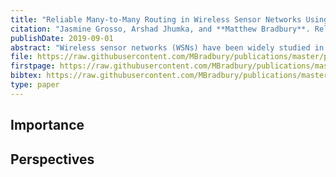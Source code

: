 ```yaml
---
title: "Reliable Many-to-Many Routing in Wireless Sensor Networks Using Ant Colony Optimisation"
citation: "Jasmine Grosso, Arshad Jhumka, and **Matthew Bradbury**. Reliable Many-to-Many Routing in Wireless Sensor Networks Using Ant Colony Optimisation. In *15th European Dependable Computing Conference (EDCC)*, 111–118. September 2019. [doi:10.1109/EDCC.2019.00030](https://doi.org/10.1109/EDCC.2019.00030)."
publishDate: 2019-09-01
abstract: "Wireless sensor networks (WSNs) have been widely studied in the context of many-to-one communication, in which multiple data sources send messages to a dedicated sink. However, there has been little research in the area of many-to-many communication. Many-to-many communication in WSNs is a growing application area, with examples including fire detection in both natural and urban areas, and the monitoring of heating and air conditioning within buildings. In this paper, we propose a scalable many-to-many routing protocol that makes use of Ant Colony Optimisation (ACO) that is applicable for an arbitrary number of sources and sinks. The protocol aggregates data sent from multiple sources into a single, shared backbone of nodes to reduce the total number of packets sent and so increase network lifetime. Results from simulations using the Cooja Network simulator show that the protocol is able to achieve packet delivery ratios above 95%, with the algorithm becoming more efficient with larger networks, sending fewer packets relative to the size of the networks, as well as involving fewer nodes in routing."
file: https://raw.githubusercontent.com/MBradbury/publications/master/papers/EDCC2019.pdf
firstpage: https://raw.githubusercontent.com/MBradbury/publications/master/firstpages/EDCC2019.svg
bibtex: https://raw.githubusercontent.com/MBradbury/publications/master/bibtex/Grosso_2019_ReliableManyMany.bib
type: paper
---
```


<!-- readmore -->

## Importance

## Perspectives


